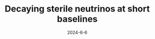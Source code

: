 ---
title: 'Decaying sterile neutrinos at short baselines'
pub_number: 2
authors:  Matheus Hostert,  Kevin J. Kelly,  Tao Zhou
collection: publication
permalink: /publication/2024-6-6-Decayingsterileneutrinosatshortbaselines
date: 2024-6-6
venue:  
paperurl: 'https://arxiv.org/abs/2406.04401'
citation_notitle: 'Matheus Hostert, Kevin J. Kelly, Tao Zhou, preprint, 2024'
citation: 'Decaying sterile neutrinos at short baselines, Matheus Hostert, Kevin J. Kelly, Tao Zhou, preprint, 2024'
eprint: '2406.04401'

---